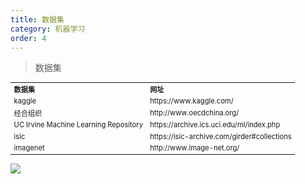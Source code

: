 ```yaml
---
title: 数据集
category: 机器学习
order: 4
---
```


> 数据集
<table width="1033" style="font-size: 0.8em;">
	<tbody>
		<tr>
			<td>
				<strong>
					数据集
				</strong>
			</td>
			<td>
				<strong>
					网址
				</strong>
			</td>
		</tr>
		<tr>
			<td>
				kaggle
			</td>
			<td>
				https://www.kaggle.com/
			</td>
		</tr>
		<tr>
			<td>
				经合组织
			</td>
			<td>
				http://www.oecdchina.org/
			</td>
		</tr>
		<tr>
			<td>
				UC Irvine Machine Learning Repository
			</td>
			<td>
				https://archive.ics.uci.edu/ml/index.php
			</td>
		</tr>
		<tr>
			<td>
				isic
			</td>
			<td>
				https://isic-archive.com/girder#collections
			</td>
		</tr>
		<tr>
			<td>
				imagenet
			</td>
			<td>
				http://www.image-net.org/
			</td>
		</tr>
	</tbody>
</table>

![](//placehold.it/800x600)
